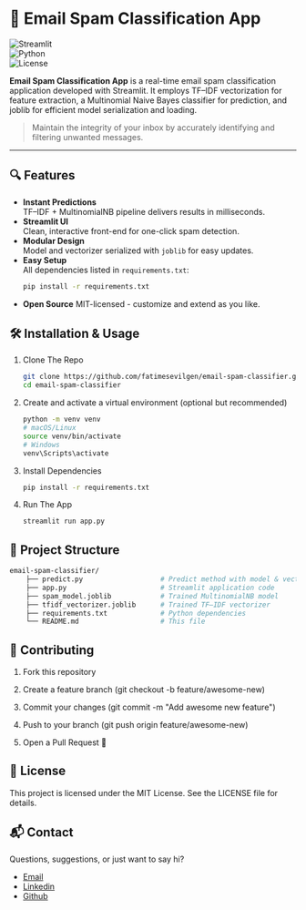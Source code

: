 # 🚀 Email Spam Classification App

![Streamlit](https://img.shields.io/badge/Streamlit-✨%20Awesome-orange)  
![Python](https://img.shields.io/badge/Python-3.8%2B-blue)  
![License](https://img.shields.io/badge/License-MIT-green)  

**Email Spam Classification App** is a real-time email spam classification application developed with Streamlit. It employs TF–IDF vectorization for feature extraction, a Multinomial Naive Bayes classifier for prediction, and joblib for efficient model serialization and loading.

> Maintain the integrity of your inbox by accurately identifying and filtering unwanted messages.

---

## 🔍 Features

- **Instant Predictions**  
  TF–IDF + MultinomialNB pipeline delivers results in milliseconds.
- **Streamlit UI**  
  Clean, interactive front-end for one-click spam detection.
- **Modular Design**  
  Model and vectorizer serialized with `joblib` for easy updates.
- **Easy Setup**  
  All dependencies listed in `requirements.txt`:  
  ```bash
  pip install -r requirements.txt

- **Open Source**
  MIT-licensed - customize and extend as you like.

## 🛠️ Installation & Usage

1. Clone The Repo
    ```bash
    git clone https://github.com/fatimesevilgen/email-spam-classifier.git
    cd email-spam-classifier
    ```

2. Create and activate a virtual environment (optional but recommended)
    ```bash
    python -m venv venv
    # macOS/Linux
    source venv/bin/activate
    # Windows
    venv\Scripts\activate
    ```

3. Install Dependencies
    ```bash
    pip install -r requirements.txt
    ```

4. Run The App
    ```bash
    streamlit run app.py
    ```

## 📁 Project Structure

```bash
email-spam-classifier/
    ├── predict.py                   # Predict method with model & vectorizer
    ├── app.py                       # Streamlit application code
    ├── spam_model.joblib            # Trained MultinomialNB model
    ├── tfidf_vectorizer.joblib      # Trained TF–IDF vectorizer
    ├── requirements.txt             # Python dependencies
    └── README.md                    # This file
```

## 🤝 Contributing

1. Fork this repository

2. Create a feature branch (git checkout -b feature/awesome-new)

3. Commit your changes (git commit -m "Add awesome new feature")

4. Push to your branch (git push origin feature/awesome-new)

5. Open a Pull Request 🚀

## 📄 License
This project is licensed under the MIT License. See the LICENSE file for details.

## 📬 Contact
Questions, suggestions, or just want to say hi?

- [Email](fatimesevilen@gmail.com)
- [Linkedin](https://www.linkedin.com/in/fatimesevilgen1/)
- [Github](https://github.com/fatimesevilgen)